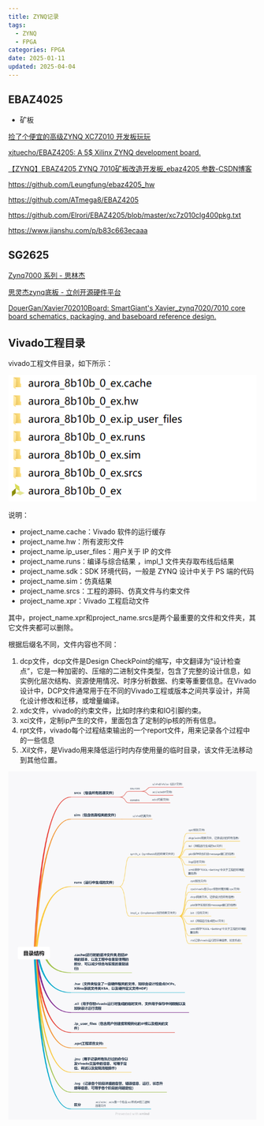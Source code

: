 ```yaml
---
title: ZYNQ记录
tags:
  - ZYNQ
  - FPGA
categories: FPGA
date: 2025-01-11
updated: 2025-04-04
---
```


## EBAZ4025

* 矿板

[捡了个便宜的高级ZYNQ XC7Z010 开发板玩玩 ](https://whycan.com/t_2297.html)  <!-- more -->  

[xjtuecho/EBAZ4205: A 5$ Xilinx ZYNQ development board.](https://github.com/xjtuecho/EBAZ4205)

[【ZYNQ】EBAZ4205 ZYNQ 7010矿板改造开发板_ebaz4205 参数-CSDN博客](https://blog.csdn.net/Markus_xu/article/details/107752300)

https://github.com/Leungfung/ebaz4205_hw

https://github.com/ATmega8/EBAZ4205

https://github.com/Elrori/EBAZ4205/blob/master/xc7z010clg400pkg.txt

https://www.jianshu.com/p/b83c663ecaaa

## SG2625

[Zynq7000 系列 - 思林杰](https://www.smartgiant.com.cn/products/zynq7000-系列/)

[思灵杰zynq底板 - 立创开源硬件平台](https://oshwhub.com/xiaoqi_ks66/si-ling-jie-zynq)

[DouerGan/Xavier702010Board: SmartGiant's Xavier_zynq7020/7010 core board schematics, packaging, and baseboard reference design.](https://github.com/DouerGan/Xavier702010Board)

## Vivado工程目录

vivado工程文件目录，如下所示：

![](./imgs/vivado_folderlist.png)

说明：

- project_name.cache：Vivado 软件的运行缓存
- project_name.hw：所有波形文件
- project_name.ip_user_files：用户关于 IP 的文件
- project_name.runs：编译与综合结果 ，impl_1 文件夹存取布线后结果
- project_name.sdk：SDK 环境代码，一般是 ZYNQ 设计中关于 PS 端的代码
- project_name.sim：仿真结果
- project_name.srcs：工程的源码、仿真文件与约束文件
- project_name.xpr：Vivado 工程启动文件

其中，project_name.xpr和project_name.srcs是两个最重要的文件和文件夹，其它文件夹都可以删除。

根据后缀名不同，文件内容也不同：

1. dcp文件，dcp文件是Design CheckPoint的缩写，中文翻译为“设计检查点”，它是一种加密的、压缩的二进制文件类型，包含了完整的设计信息，如实例化层次结构、资源使用情况、时序分析数据、约束等重要信息。在Vivado设计中，DCP文件通常用于在不同的Vivado工程或版本之间共享设计，并简化设计修改和迁移，或增量编译。
2. xdc文件，vivado的约束文件，比如时序约束和IO引脚约束。
3. xci文件，定制ip产生的文件，里面包含了定制的ip核的所有信息。
4. rpt文件，vivado每个过程结束输出的一个report文件，用来记录各个过程中的一些信息
5. .Xil文件，是Vivado用来降低运行时内存使用量的临时目录，该文件无法移动到其他位置。

![](./imgs/vivado_tree.png)

